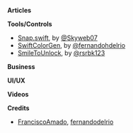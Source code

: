 **Articles**



**Tools/Controls**

* [Snap.swift](https://github.com/skyweb07/Snap.swift), by [@Skyweb07](https://twitter.com/Skyweb07)
* [SwiftColorGen](https://github.com/fernandodelrio/SwiftColorGen), by [@fernandohdelrio](https://twitter.com/fernandohdelrio)
* [SmileToUnlock](https://github.com/rsrbk/SmileToUnlock), by [@rsrbk123](https://twitter.com/rsrbk123)

**Business**



**UI/UX**



**Videos**



**Credits**

* [FranciscoAmado](https://github.com/FranciscoAmado), [fernandodelrio](https://github.com/fernandodelrio)
